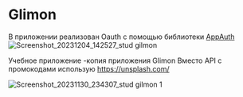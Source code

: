 # Glimon
В приложении реализован Oauth с помощью библиотеки [AppAuth](https://appauth.io/)
![Screenshot_20231204_142527_stud gilmon](https://github.com/GordienkoRoman/Glimon/assets/44196911/0067db92-09b9-46f7-89c2-910783288b75)

Учебное приложение -копия приложения Glimon
Вместо API с промокодами использую https://unsplash.com/ 

![Screenshot_20231130_234307_stud gilmon 1](https://github.com/GordienkoRoman/Glimon/assets/44196911/19882e33-6960-437c-8bdb-f9cbffb4ef26)
